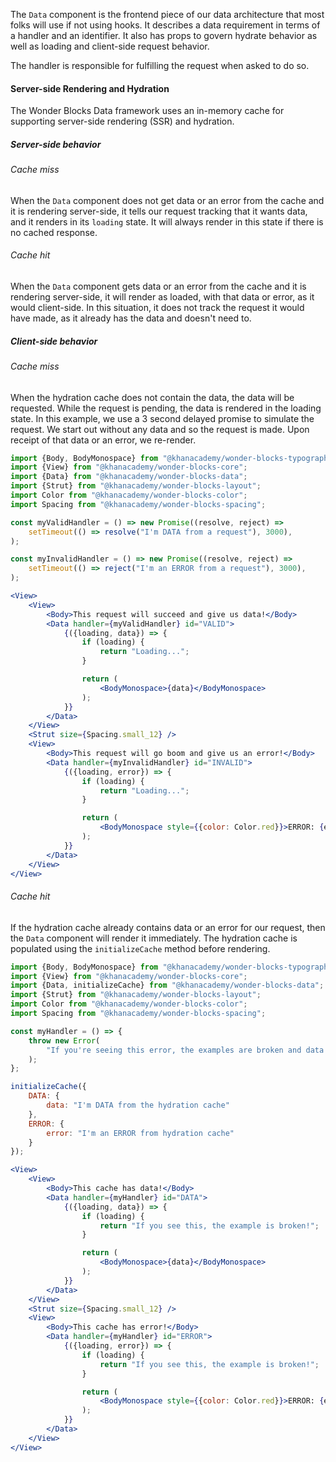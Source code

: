 The `Data` component is the frontend piece of our data architecture that
most folks will use if not using hooks. It describes a data requirement in terms of a handler and an identifier.
It also has props to govern hydrate behavior as well as loading and client-side request behavior.

The handler is responsible for fulfilling the request when asked to do so.

#### Server-side Rendering and Hydration

The Wonder Blocks Data framework uses an in-memory cache for supporting
server-side rendering (SSR) and hydration.

##### Server-side behavior

###### Cache miss

When the `Data` component does not get data or an error from the cache and it
is rendering server-side, it tells our request tracking that it wants data, and
it renders in its `loading` state. It will always render in this state if there
is no cached response.

###### Cache hit

When the `Data` component gets data or an error from the cache and it is
rendering server-side, it will render as loaded, with that data or error,
as it would client-side. In this situation, it does not track the request it
would have made, as it already has the data and doesn't need to.


##### Client-side behavior

###### Cache miss

When the hydration cache does not contain the data, the data will be requested.
While the request is pending, the data is rendered in the loading state.
In this example, we use a 3 second delayed promise to simulate the request.
We start out without any data and so the request is made. Upon receipt of that
data or an error, we re-render.

```jsx
import {Body, BodyMonospace} from "@khanacademy/wonder-blocks-typography";
import {View} from "@khanacademy/wonder-blocks-core";
import {Data} from "@khanacademy/wonder-blocks-data";
import {Strut} from "@khanacademy/wonder-blocks-layout";
import Color from "@khanacademy/wonder-blocks-color";
import Spacing from "@khanacademy/wonder-blocks-spacing";

const myValidHandler = () => new Promise((resolve, reject) =>
    setTimeout(() => resolve("I'm DATA from a request"), 3000),
);

const myInvalidHandler = () => new Promise((resolve, reject) =>
    setTimeout(() => reject("I'm an ERROR from a request"), 3000),
);

<View>
    <View>
        <Body>This request will succeed and give us data!</Body>
        <Data handler={myValidHandler} id="VALID">
            {({loading, data}) => {
                if (loading) {
                    return "Loading...";
                }

                return (
                    <BodyMonospace>{data}</BodyMonospace>
                );
            }}
        </Data>
    </View>
    <Strut size={Spacing.small_12} />
    <View>
        <Body>This request will go boom and give us an error!</Body>
        <Data handler={myInvalidHandler} id="INVALID">
            {({loading, error}) => {
                if (loading) {
                    return "Loading...";
                }

                return (
                    <BodyMonospace style={{color: Color.red}}>ERROR: {error}</BodyMonospace>
                );
            }}
        </Data>
    </View>
</View>
```

###### Cache hit

If the hydration cache already contains data or an error for our request, then
the `Data` component will render it immediately. The hydration cache is
populated using the `initializeCache` method before rendering.

```jsx
import {Body, BodyMonospace} from "@khanacademy/wonder-blocks-typography";
import {View} from "@khanacademy/wonder-blocks-core";
import {Data, initializeCache} from "@khanacademy/wonder-blocks-data";
import {Strut} from "@khanacademy/wonder-blocks-layout";
import Color from "@khanacademy/wonder-blocks-color";
import Spacing from "@khanacademy/wonder-blocks-spacing";

const myHandler = () => {
    throw new Error(
        "If you're seeing this error, the examples are broken and data isn't in the cache that should be.",
    );
};

initializeCache({
    DATA: {
        data: "I'm DATA from the hydration cache"
    },
    ERROR: {
        error: "I'm an ERROR from hydration cache"
    }
});

<View>
    <View>
        <Body>This cache has data!</Body>
        <Data handler={myHandler} id="DATA">
            {({loading, data}) => {
                if (loading) {
                    return "If you see this, the example is broken!";
                }

                return (
                    <BodyMonospace>{data}</BodyMonospace>
                );
            }}
        </Data>
    </View>
    <Strut size={Spacing.small_12} />
    <View>
        <Body>This cache has error!</Body>
        <Data handler={myHandler} id="ERROR">
            {({loading, error}) => {
                if (loading) {
                    return "If you see this, the example is broken!";
                }

                return (
                    <BodyMonospace style={{color: Color.red}}>ERROR: {error}</BodyMonospace>
                );
            }}
        </Data>
    </View>
</View>
```

